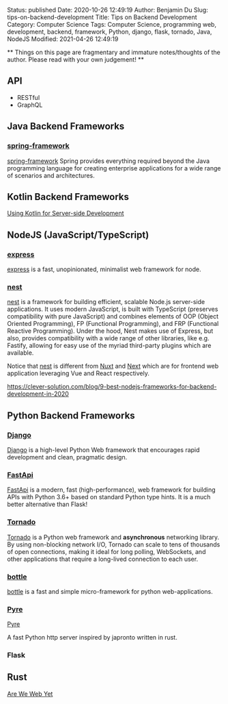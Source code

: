 Status: published
Date: 2020-10-26 12:49:19
Author: Benjamin Du
Slug: tips-on-backend-development
Title: Tips on Backend Development
Category: Computer Science
Tags: Computer Science, programming web, development, backend, framework, Python, django, flask, tornado, Java, NodeJS
Modified: 2021-04-26 12:49:19

**
Things on this page are fragmentary and immature notes/thoughts of the author.
Please read with your own judgement!
**

## API

- RESTful
- GraphQL

## Java Backend Frameworks

### [spring-framework](https://github.com/spring-projects/spring-framework)

[spring-framework](https://github.com/spring-projects/spring-framework)
Spring provides everything required beyond the Java programming language 
for creating enterprise applications for a wide range of scenarios and architectures. 

## Kotlin Backend Frameworks

[Using Kotlin for Server-side Development](https://kotlinlang.org/docs/reference/server-overview.html)

## NodeJS (JavaScript/TypeScript)

### [express](https://github.com/expressjs/express)
[express](https://github.com/expressjs/express)
is a fast, unopinionated, minimalist web framework for node.

### [nest](https://github.com/nestjs/nest)
[nest](https://github.com/nestjs/nest)
is a framework for building efficient, 
scalable Node.js server-side applications. 
It uses modern JavaScript, 
is built with TypeScript (preserves compatibility with pure JavaScript) 
and combines elements of OOP (Object Oriented Programming), 
FP (Functional Programming), and FRP (Functional Reactive Programming).
Under the hood, 
Nest makes use of Express, 
but also, provides compatibility with a wide range of other libraries, 
like e.g. Fastify, allowing for easy use of the myriad third-party plugins which are available.


Notice that 
[nest](https://github.com/nestjs/nest)
is different from 
[Nuxt](https://github.com/nuxt/nuxt.js)
and
[Next](https://github.com/vercel/next.js/)
which are for frontend web application 
leveraging Vue and React respectively.


https://clever-solution.com/blog/9-best-nodejs-frameworks-for-backend-development-in-2020

## Python Backend Frameworks

### [Django](https://github.com/django/django)
[Django](https://github.com/django/django)
is a high-level Python Web framework that encourages rapid development and clean, pragmatic design.

### [FastApi](https://github.com/tiangolo/fastapi)
[FastApi](https://github.com/tiangolo/fastapi)
is a modern, fast (high-performance), web framework for building APIs 
with Python 3.6+ based on standard Python type hints.
It is a much better alternative than Flask!

### [Tornado](https://github.com/tornadoweb/tornado)
[Tornado](https://github.com/tornadoweb/tornado)
is a Python web framework and **asynchronous** networking library.
By using non-blocking network I/O, 
Tornado can scale to tens of thousands of open connections, 
making it ideal for long polling, WebSockets, 
and other applications that require a long-lived connection to each user.

### [bottle](https://github.com/bottlepy/bottle)
[bottle](https://github.com/bottlepy/bottle)
is a fast and simple micro-framework for python web-applications.

### [Pyre](https://github.com/Project-Dream-Weaver/Pyre)
[Pyre](https://github.com/Project-Dream-Weaver/Pyre)

A fast Python http server inspired by japronto written in rust.

### Flask

## Rust

[Are We Web Yet](http://www.arewewebyet.org/)